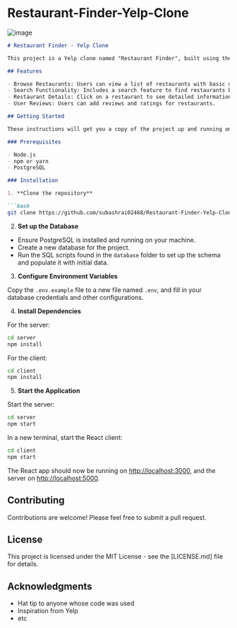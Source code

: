 # Restaurant-Finder-Yelp-Clone

![image](https://github.com/subashrai02468/Restaurant-Finder-Yelp-Clone/assets/154571406/b89158d1-007a-4fbd-ab3c-91d125c325c3)


```markdown
# Restaurant Finder - Yelp Clone

This project is a Yelp clone named "Restaurant Finder", built using the PERN stack (PostgreSQL, Express.js, React, and Node.js). It is designed to allow users to search for restaurants, view details, add reviews, and rate them, similar to the functionality found on Yelp.

## Features

- Browse Restaurants: Users can view a list of restaurants with basic details.
- Search Functionality: Includes a search feature to find restaurants by name or location.
- Restaurant Details: Click on a restaurant to see detailed information, including reviews and ratings.
- User Reviews: Users can add reviews and ratings for restaurants.

## Getting Started

These instructions will get you a copy of the project up and running on your local machine for development and testing purposes.

### Prerequisites

- Node.js
- npm or yarn
- PostgreSQL

### Installation

1. **Clone the repository**

```bash
git clone https://github.com/subashrai02468/Restaurant-Finder-Yelp-Clone
```

2. **Set up the Database**

- Ensure PostgreSQL is installed and running on your machine.
- Create a new database for the project.
- Run the SQL scripts found in the `database` folder to set up the schema and populate it with initial data.

3. **Configure Environment Variables**

Copy the `.env.example` file to a new file named `.env`, and fill in your database credentials and other configurations.

4. **Install Dependencies**

For the server:

```bash
cd server
npm install
```

For the client:

```bash
cd client
npm install
```

5. **Start the Application**

Start the server:

```bash
cd server
npm start
```

In a new terminal, start the React client:

```bash
cd client
npm start
```

The React app should now be running on [http://localhost:3000](http://localhost:3000), and the server on [http://localhost:5000](http://localhost:5000).

## Contributing

Contributions are welcome! Please feel free to submit a pull request.

## License

This project is licensed under the MIT License - see the [LICENSE.md] file for details.

## Acknowledgments

- Hat tip to anyone whose code was used
- Inspiration from Yelp
- etc

```

